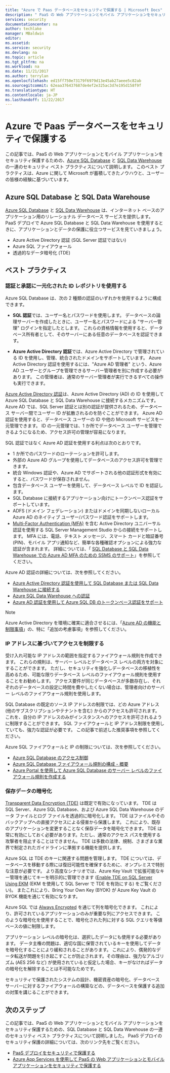 ```yaml
---
title: "Azure で Paas データベースをセキュリティで保護する | Microsoft Docs"
description: " PaaS の Web アプリケーションとモバイル アプリケーションをセキュリティ保護するための、Azure SQL Database と SQL Data Warehouse のセキュリティ ベスト プラクティスについて説明します。 "
services: security
documentationcenter: na
author: techlake
manager: MBaldwin
editor: 
ms.assetid: 
ms.service: security
ms.devlang: na
ms.topic: article
ms.tgt_pltfrm: na
ms.workload: na
ms.date: 11/21/2017
ms.author: terrylan
ms.openlocfilehash: ed15ff750e73179f6979d13e45ab27aeee5c82ab
ms.sourcegitcommit: 62eaa376437687de4ef2e325ac3d7e195d158f9f
ms.translationtype: HT
ms.contentlocale: ja-JP
ms.lasthandoff: 11/22/2017
---
```

# <a name="securing-paas-databases-in-azure"></a>Azure で Paas データベースをセキュリティで保護する

この記事では、PaaS の Web アプリケーションとモバイル アプリケーションをセキュリティ保護するための、[Azure SQL Database](https://azure.microsoft.com/services/sql-database/) と [SQL Data Warehouse](https://azure.microsoft.com/services/sql-data-warehouse/) の一連のセキュリティ ベスト プラクティスについて説明します。 このベスト プラクティスは、Azure に関して Microsoft が蓄積してきたノウハウと、ユーザーの皆様の経験に基づいています。

## <a name="azure-sql-database-and-sql-data-warehouse"></a>Azure SQL Database と SQL Data Warehouse
[Azure SQL Database](../sql-database/sql-database-technical-overview.md) と [SQL Data Warehouse](../sql-data-warehouse/sql-data-warehouse-overview-what-is.md) は、インターネット ベースのアプリケーション用のリレーショナル データベース サービスを提供します。 PaaS デプロイで Azure SQL Database と SQL Data Warehouse を使用するときに、アプリケーションとデータの保護に役立つサービスを見ていきましょう。

- Azure Active Directory 認証 (SQL Server 認証ではない)
- Azure SQL ファイアウォール
- 透過的なデータ暗号化 (TDE)

## <a name="best-practices"></a>ベスト プラクティス

### <a name="use-a-centralized-identity-repository-for-authentication-and-authorization"></a>認証と承認に一元化された ID レポジトリを使用する

Azure SQL Database は、次の 2 種類の認証のいずれかを使用するように構成できます。

- **SQL 認証**では、ユーザー名とパスワードを使用します。 データベースの論理サーバーを作成したときに、ユーザー名とパスワードによる "サーバー管理" ログインを指定したとします。 これらの資格情報を使用すると、データベース所有者として、そのサーバーにある任意のデータベースを認証できます。

- **Azure Active Directory 認証**では、Azure Active Directory で管理されている ID を使用し、管理、統合されたドメインをサポートしています。 Azure Active Directory 認証を使用するには、"Azure AD 管理者" という、Azure AD ユーザーとグループを管理できるサーバー管理者を別に作成する必要があります。 この管理者は、通常のサーバー管理者が実行できるすべての操作も実行できます。

[Azure Active Directory 認証](../active-directory/develop/active-directory-authentication-scenarios.md)は、Azure Active Directory (AD) の ID を使用して Azure SQL Database と SQL Data Warehouse に接続するメカニズムです。 Azure AD では、SQL Server 認証とは別の認証が提供されるため、データベース サーバー間でユーザー ID が拡散されるのを防ぐことができます。 Azure AD 認証を使用すると、データベース ユーザーの ID や他の Microsoft サービスを一元管理できます。 ID の一元管理では、1 か所でデータベース ユーザーを管理できるようになるため、アクセス許可の管理が容易になります。  

SQL 認証ではなく Azure AD 認証を使用する利点は次のとおりです。

- 1 か所でのパスワードのローテーションを許可します。
- 外部の Azure AD グループを使用してデータベースのアクセス許可を管理できます。
- 統合 Windows 認証や、Azure AD でサポートされる他の認証形式を有効にすると、パスワードが保存されません。
- 包含データベース ユーザーを使用して、データベース レベルで ID を認証します。
- SQL Database に接続するアプリケーション向けにトークンベース認証をサポートしています。
- ADFS (ドメイン フェデレーション) またはドメインを同期しないローカル Azure AD のネイティブ ユーザー/パスワード認証をサポートします。
- [Multi-Factor Authentication (MFA)](../multi-factor-authentication/multi-factor-authentication.md) を含む Active Directory ユニバーサル認証を使用する SQL Server Management Studio からの接続をサポートします。 MFA には、電話、テキスト メッセージ、スマート カードと暗証番号 (PIN)、モバイル アプリ通知など、簡単な各種確認オプションによる強力な認証が含まれます。 詳細については、「 [SQL Database と SQL Data Warehouse での Azure AD MFA のための SSMS のサポート](../sql-database/sql-database-ssms-mfa-authentication.md)」を参照してください。

Azure AD 認証の詳細については、次を参照してください。

- [Azure Active Directory 認証を使用して SQL Database または SQL Data Warehouse に接続する](../sql-database/sql-database-aad-authentication.md)
- [Azure SQL Data Warehouse への認証](../sql-data-warehouse/sql-data-warehouse-authentication.md)
- [Azure AD 認証を使用して Azure SQL DB のトークンベース認証をサポート](https://blogs.msdn.microsoft.com/sqlsecurity/2016/02/09/token-based-authentication-support-for-azure-sql-db-using-azure-ad-auth/)

> [!NOTE]
> Azure Active Directory を環境に確実に適合させるには、「[Azure AD の機能と制限事項](../sql-database/sql-database-aad-authentication.md#azure-ad-features-and-limitations)」の、特に「追加の考慮事項」を参照してください。
>
>

### <a name="restrict-access-based-on-ip-address"></a>IP アドレスに基づいてアクセスを制限する
受け入れ可能な IP アドレスの範囲を指定するファイアウォール規則を作成できます。 これらの規則は、サーバー レベルとデータベース レベルの両方を対象にすることができます。 ただし、セキュリティを強化しデータベースの移植性を高めるため、可能な限りデータベース レベルのファイアウォール規則を使用することをお勧めします。 アクセス要件が同じデータベースが多数存在し、それぞれのデータベースの設定に時間を費やしたくない場合は、管理者向けのサーバー レベルのファイアウォール規則を使用します。

SQL Database の既定のソース IP アドレスの制限では、どの Azure アドレス (他のサブスクリプションやテナントを含む) からのアクセスも許可されます。 これを、自分の IP アドレスのみがインスタンスへのアクセスを許可されるように制限することができます。 SQL ファイアウォールと IP アドレス制限を使用していても、強力な認証が必要です。 この記事で前述した推奨事項を参照してください。

Azure SQL ファイアウォールと IP の制限については、次を参照してください。

- [Azure SQL Database のアクセス制御](../sql-database/sql-database-control-access.md)
- [Azure SQL Database ファイアウォール規則の構成 - 概要](../sql-database/sql-database-firewall-configure.md)
- [Azure Portal を使用して Azure SQL Database のサーバー レベルのファイアウォール規則を作成する](../sql-database/sql-database-configure-firewall-settings.md)

### <a name="encryption-of-data-at-rest"></a>保存データの暗号化
[Transparent Data Encryption (TDE)](https://msdn.microsoft.com/library/azure/bb934049) は既定で有効になっています。 TDE は SQL Server、Azure SQL Database、および Azure SQL Data Warehouse のデータ ファイルとログ ファイルを透過的に暗号化します。 TDE はファイルやそのバックアップへの直接アクセスによる侵害から保護します。 これにより、既存のアプリケーションを変更することなく保存データを暗号化できます。 TDE は常に有効にしておく必要があります。ただし、通常のアクセス パスを使用する攻撃者を阻止することはできません。 TDE は多数の法律、規制、さまざまな業界で制定されたガイドラインに準拠する機能を提供します。

Azure SQL は TDE のキーに関連する問題を管理します。 TDE については、データベースを移動する際には復旧可能性を確保するために、オンプレミスで特別な注意が必要です。 より高度なシナリオでは、Azure Key Vault で拡張可能なキー管理を通じてキーを明示的に管理できます ([Enable TDE on SQL Server Using EKM](/security/encryption/enable-tde-on-sql-server-using-ekm) (EKM を使用して SQL Server で TDE を有効にする) をご覧ください)。 またこれにより、Bring Your Own Key (BYOK) が Azure Key Vault の BYOK 機能を通じて有効になります。

Azure SQL では [Always Encrypted](/sql/relational-databases/security/encryption/always-encrypted-database-engine) を通じて列を暗号化できます。 これにより、許可されているアプリケーションのみが重要な列にアクセスできます。 このような暗号化を使用することで、暗号化された列に対する SQL クエリを等値ベースの値に制限します。

アプリケーション レベルの暗号化は、選択したデータにも使用する必要があります。 データ主権の問題は、適切な国に保管されているキーを使用してデータを暗号化することにより緩和されることがあります。 これにより、偶発的なデータ転送が問題を引き起こすことが防止されます。その理由は、強力なアルゴリズム (AES 256 など) が使用されていると仮定した場合、キーがなければデータの暗号化を解除することは不可能なためです。

セキュリティで保護されたシステムの設計、機密資産の暗号化、データベース サーバーに対するファイアウォールの構築などの、データベースを保護する追加の対策を講じることができます。

## <a name="next-steps"></a>次のステップ
この記事では、PaaS の Web アプリケーションとモバイル アプリケーションをセキュリティ保護するための、SQL Database と SQL Data Warehouse の一連のセキュリティ ベスト プラクティスについて説明しました。 PaaS デプロイのセキュリティ保護の詳細については、次のリンク先をご覧ください。

- [PaaS デプロイをセキュリティで保護する](security-paas-deployments.md)
- [Azure App Services を使用して PaaS の Web アプリケーションとモバイル アプリケーションをセキュリティで保護する](security-paas-applications-using-app-services.md)
